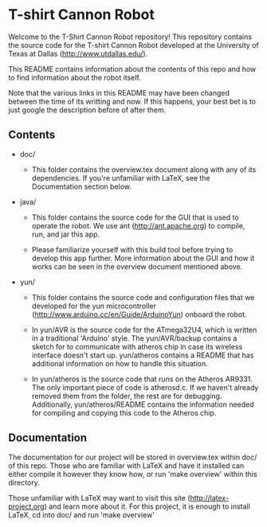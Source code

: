 T-shirt Cannon Robot
=============

Welcome to the T-Shirt Cannon Robot repository! This repository contains the
source code for the T-shirt Cannon Robot developed at the University of Texas
at Dallas (http://www.utdallas.edu/).

This README contains information about the contents of this repo and how to
find information about the robot itself.

Note that the various links in this README may have been changed between the
time of its writting and now. If this happens, your best bet is to just google
the description before of after them.

Contents
-------------
* doc/  
  - This folder contains the overview.tex document along with any of its
dependencies. If you're unfamiliar with LaTeX, see the Documentation section
below.

* java/ 
  - This folder contains the source code for the GUI that is used to
operate the robot. We use ant (http://ant.apache.org) to compile, run, and
jar this app.

  - Please familiarize yourself with this build tool before trying to
develop this app further. More information about the GUI and how it works can
be seen in the overview document mentioned above.

* yun/  
  - This folder contains the source code and configuration files that we
developed for the yun microcontroller (http://www.arduino.cc/en/Guide/ArduinoYun)
onboard the robot.

  - In yun/AVR is the source code for the ATmega32U4, which is written in a
traditional 'Arduino' style. The yun/AVR/backup contains a sketch for to
communicate with atheros chip in case its wireless interface doesn't start up.
yun/atheros contains a README that has additional information on how to handle
this situation.

  - In yun/atheros is the source code that runs on the Atheros AR9331. The only
important piece of code is atherosd.c. If we haven't already removed them from
the folder, the rest are for debugging. Additionally, yun/atheros/README
contains the information needed for compiling and copying this code to the
Atheros chip.

Documentation
-------------
The documentation for our project will be stored in overview.tex within doc/ of
this repo. Those who are familiar with LaTeX and have it installed can either
compile it however they know how, or run 'make overview' within this directory.

Those unfamiliar with LaTeX may want to visit this site (http://latex-project.org)
and learn more about it. For this project, it is enough to install LaTeX, cd
into doc/ and run 'make overview'
